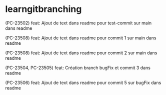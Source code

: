 # learngitbranching

(PC-23502) feat: Ajout de text dans readme pour test-commit sur main dans readme

(PC-23508) feat: Ajout de text dans readme pour commit 1 sur main dans readme

(PC-23508) feat: Ajout de text dans readme pour commit 2 sur main dans readme

(PC-23504, PC-23505) feat: Création branch bugFix et commit 3 dans readme

(PC-23506) feat: Ajout de text dans readme pour commit 5 sur bugFix dans readme
